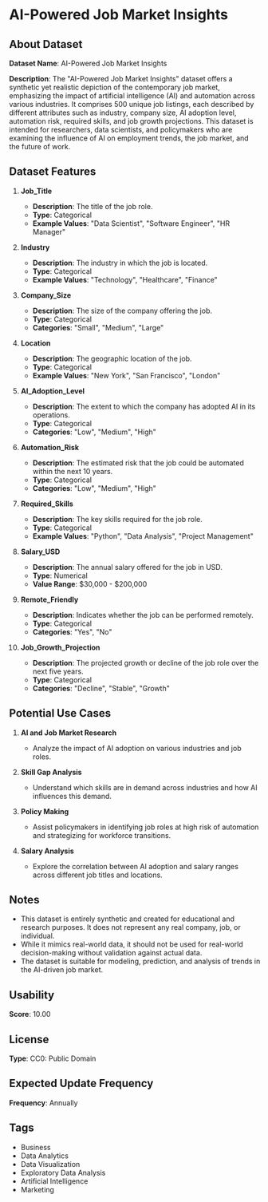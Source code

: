 # AI-Powered Job Market Insights

## About Dataset

**Dataset Name**: AI-Powered Job Market Insights

**Description**:
The "AI-Powered Job Market Insights" dataset offers a synthetic yet realistic depiction of the contemporary job market, emphasizing the impact of artificial intelligence (AI) and automation across various industries. It comprises 500 unique job listings, each described by different attributes such as industry, company size, AI adoption level, automation risk, required skills, and job growth projections. This dataset is intended for researchers, data scientists, and policymakers who are examining the influence of AI on employment trends, the job market, and the future of work.

## Dataset Features

1. **Job_Title**
   - **Description**: The title of the job role.
   - **Type**: Categorical
   - **Example Values**: "Data Scientist", "Software Engineer", "HR Manager"

2. **Industry**
   - **Description**: The industry in which the job is located.
   - **Type**: Categorical
   - **Example Values**: "Technology", "Healthcare", "Finance"

3. **Company_Size**
   - **Description**: The size of the company offering the job.
   - **Type**: Categorical
   - **Categories**: "Small", "Medium", "Large"

4. **Location**
   - **Description**: The geographic location of the job.
   - **Type**: Categorical
   - **Example Values**: "New York", "San Francisco", "London"

5. **AI_Adoption_Level**
   - **Description**: The extent to which the company has adopted AI in its operations.
   - **Type**: Categorical
   - **Categories**: "Low", "Medium", "High"

6. **Automation_Risk**
   - **Description**: The estimated risk that the job could be automated within the next 10 years.
   - **Type**: Categorical
   - **Categories**: "Low", "Medium", "High"

7. **Required_Skills**
   - **Description**: The key skills required for the job role.
   - **Type**: Categorical
   - **Example Values**: "Python", "Data Analysis", "Project Management"

8. **Salary_USD**
   - **Description**: The annual salary offered for the job in USD.
   - **Type**: Numerical
   - **Value Range**: $30,000 - $200,000

9. **Remote_Friendly**
   - **Description**: Indicates whether the job can be performed remotely.
   - **Type**: Categorical
   - **Categories**: "Yes", "No"

10. **Job_Growth_Projection**
    - **Description**: The projected growth or decline of the job role over the next five years.
    - **Type**: Categorical
    - **Categories**: "Decline", "Stable", "Growth"

## Potential Use Cases

1. **AI and Job Market Research**
   - Analyze the impact of AI adoption on various industries and job roles.

2. **Skill Gap Analysis**
   - Understand which skills are in demand across industries and how AI influences this demand.

3. **Policy Making**
   - Assist policymakers in identifying job roles at high risk of automation and strategizing for workforce transitions.

4. **Salary Analysis**
   - Explore the correlation between AI adoption and salary ranges across different job titles and locations.

## Notes

- This dataset is entirely synthetic and created for educational and research purposes. It does not represent any real company, job, or individual.
- While it mimics real-world data, it should not be used for real-world decision-making without validation against actual data.
- The dataset is suitable for modeling, prediction, and analysis of trends in the AI-driven job market.

## Usability

**Score**: 10.00

## License

**Type**: CC0: Public Domain

## Expected Update Frequency

**Frequency**: Annually

## Tags

- Business
- Data Analytics
- Data Visualization
- Exploratory Data Analysis
- Artificial Intelligence
- Marketing

